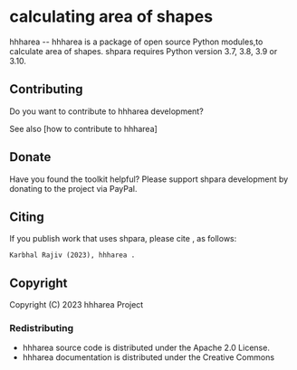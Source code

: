 # calculating area of shapes


hhharea -- hhharea is a package of open source Python
modules,to calculate area of shapes. shpara requires Python version 3.7, 3.8, 3.9 or 3.10.



## Contributing

Do you want to contribute to hhharea  development? 

See also [how to contribute to hhharea]


## Donate

Have you found the toolkit helpful?  Please support shpara development by donating
to the project via PayPal.


## Citing

If you publish work that uses shpara, please cite , as follows:

    Karbhal Rajiv (2023), hhharea .


## Copyright

Copyright (C) 2023 hhharea Project



### Redistributing

- hhharea source code is distributed under the Apache 2.0 License.
- hhharea documentation is distributed under the Creative Commons

